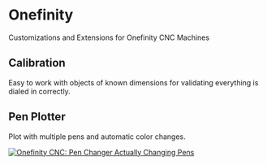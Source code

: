 # Onefinity
Customizations and Extensions for Onefinity CNC Machines

## Calibration

Easy to work with objects of known dimensions for validating everything is dialed in correctly.

## Pen Plotter

Plot with multiple pens and automatic color changes.

[![Onefinity CNC: Pen Changer Actually Changing Pens](https://i.ytimg.com/vi/fB3MdmB6IyE/0.jpg)](https://youtu.be/fB3MdmB6IyE)
